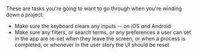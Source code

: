 These are tasks you're going to want to go through when you're winding down a project:

- Make sure the keyboard clears any inputs -- on iOS _and_ Android
- Make sure any filters, or search terms, or any preferences a user can set in the app are re-set when they leave the screen, or when a process is completed, or whenever in the user story the UI should be reset
